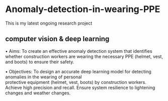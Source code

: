 # Anomaly-detection-in-wearing-PPE
This is my latest ongoing research project
## computer vision & deep learning

•	Aims: To create an effective anomaly detection system that identifies whether construction workers are wearing the necessary PPE (helmet, vest, and boots) to ensure their safety. 
 
•	Objectives: 
	To design an accurate deep learning model for detecting anomalies in the wearing of personal         
  protective equipment (helmet, vest, boots) by construction workers.
  Achieve high precision and recall. 
  Ensure system resilience to lightening changes and weather changes. 
